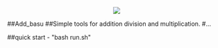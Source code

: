<p align="center">
<img src="https://github.com/basu021/Add_basu/logo.png"><br>

</p>
##Add_basu
##Simple tools for addition division and multiplication.
#...

##quick start - "bash run.sh"

